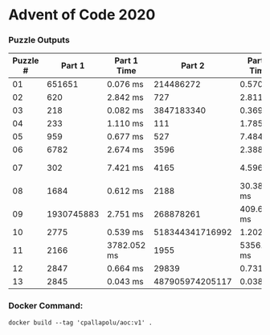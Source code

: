 <h1>Advent of Code 2020</h1>
<h3>Puzzle Outputs</h3>
<table>

<thead>

<tr><th>Puzzle #  </th><th>Part 1    </th><th>Part 1 Time  </th><th>Part 2         </th><th>Part 2 Time  </th><th>Tests #  </th><th>Tests Time  </th></tr>

</thead>

<tbody>

<tr><td>01        </td><td>651651    </td><td>0.076 ms     </td><td>214486272      </td><td>0.570 ms     </td><td>2        </td><td>0.711 ms    </td></tr>

<tr><td>02        </td><td>620       </td><td>2.842 ms     </td><td>727            </td><td>2.811 ms     </td><td>1003     </td><td>5.714 ms    </td></tr>

<tr><td>03        </td><td>218       </td><td>0.082 ms     </td><td>3847183340     </td><td>0.369 ms     </td><td>2        </td><td>0.431 ms    </td></tr>

<tr><td>04        </td><td>233       </td><td>1.110 ms     </td><td>111            </td><td>1.785 ms     </td><td>300      </td><td>5.234 ms    </td></tr>

<tr><td>05        </td><td>959       </td><td>0.677 ms     </td><td>527            </td><td>7.484 ms     </td><td>2        </td><td>9.269 ms    </td></tr>

<tr><td>06        </td><td>6782      </td><td>2.674 ms     </td><td>3596           </td><td>2.388 ms     </td><td>466      </td><td>8.186 ms    </td></tr>

<tr><td>07        </td><td>302       </td><td>7.421 ms     </td><td>4165           </td><td>4.596 ms     </td><td>3        </td><td>10.659 ms   </td></tr>

<tr><td>08        </td><td>1684      </td><td>0.612 ms     </td><td>2188           </td><td>30.380 ms    </td><td>2        </td><td>25.902 ms   </td></tr>

<tr><td>09        </td><td>1930745883</td><td>2.751 ms     </td><td>268878261      </td><td>409.667 ms   </td><td>2        </td><td>304.761 ms  </td></tr>

<tr><td>10        </td><td>2775      </td><td>0.539 ms     </td><td>518344341716992</td><td>1.202 ms     </td><td>3        </td><td>1.657 ms    </td></tr>

<tr><td>11        </td><td>2166      </td><td>3782.052 ms  </td><td>1955           </td><td>5356.467 ms  </td><td>2        </td><td>9853.925 ms </td></tr>

<tr><td>12        </td><td>2847      </td><td>0.664 ms     </td><td>29839          </td><td>0.731 ms     </td><td>2        </td><td>1.061 ms    </td></tr>

<tr><td>13        </td><td>2845      </td><td>0.043 ms     </td><td>487905974205117</td><td>0.038 ms     </td><td>2        </td><td>0.080 ms    </td></tr>

</tbody>

</table>

<h3>Docker Command:</h3>
<p><code>docker build --tag 'cpallapolu/aoc:v1' .</code></p>